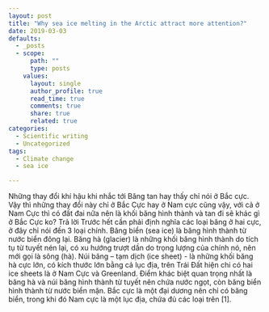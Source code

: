 ```yaml
---
layout: post
title: "Why sea ice melting in the Arctic attract more attention?"
date: 2019-03-03
defaults:
  - _posts
  - scope:
      path: ""
      type: posts
    values:
      layout: single
      author_profile: true
      read_time: true
      comments: true
      share: true
      related: true
categories:
  - Scientific writing
  - Uncategorized
tags:
  - Climate change
  - sea ice

---
```


Những thay đổi khí hậu khi nhắc tới Băng tan hay thấy chỉ nói ở Bắc cực. Vậy thì những thay đổi này chỉ ở Bắc Cực hay ở Nam cực cũng vậy, với cả ở Nam Cực thì có đất đai nữa nên là khối băng hình thành và tan đi sẽ khác gì ở Bắc Cực ko?
Trả lời
Trước hết cần phải định nghĩa các loại băng ở hai cực, ở đây chỉ nói đến 3 loại chính. Băng biển (sea ice) là băng hình thành từ nước biển đông lại. Băng hà (glacier) là những khối băng hình thành do tích tụ từ tuyết nén lại, có xu hướng trượt dần do trọng lượng của chính nó, nên mới gọi là sông (hà). Núi băng – tạm dịch (ice sheet) - là những khối băng hà cực lớn, có kích thước lớn bằng cả lục địa, trên Trái Đất hiện chi có hai ice sheets là ở Nam Cực và Greenland. Điểm khác biệt quan trọng nhất là băng hà và núi băng hình thành từ tuyết nên chứa nước ngọt, còn băng biển hình thành từ nước biển mặn. Bắc cực là một đại dương nên chỉ có băng biển, trong khi đó Nam cực là một lục địa, chứa đủ các loại trên [1].
